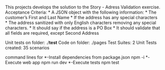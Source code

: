 This projects develops the solution to the Story - Adress Validation exercise.
Acceptance Criteria:
    * A JSON object with the following information:
    * The customer’s First and Last Name
    * If the address has any special characters
    * The address sanitized with only English characters removing any special characters.
    * It should say if the address is a PO Box
    * It should validate that all fields are required, except Second Address 

Unit tests on folder: ./__test__
Code on folder: ./pages
Test Suites: 2 
Unit Tests created: 35 scenarios

command lines for 
*-Install dependencies from package.json
 npm -i
*-Execute web app
 npm run dev
*-Execute tests
 npm test
